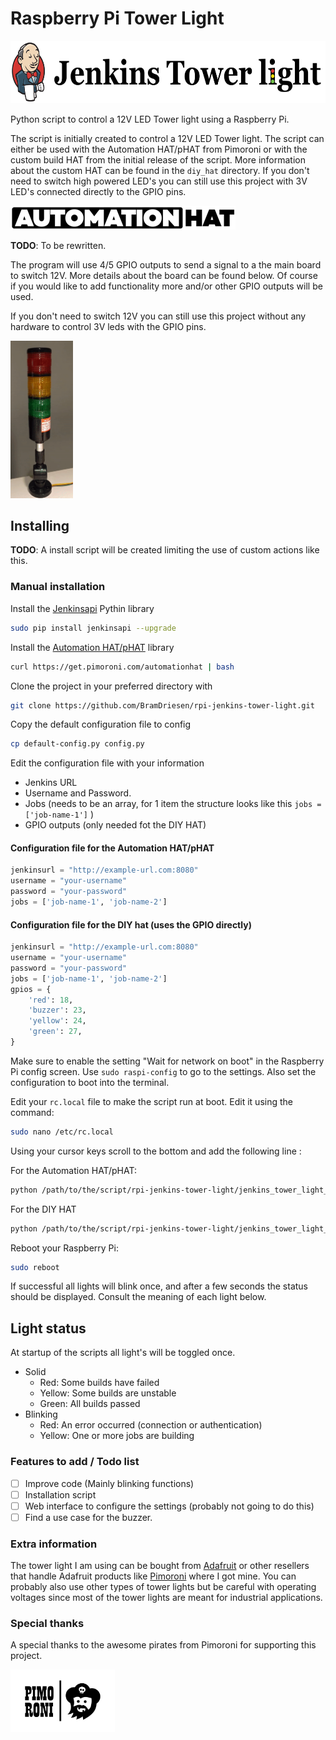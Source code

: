 # Raspberry Pi Tower Light
<img src="images/jenkins_tower_light_logo.png" alt="Jenkins Tower Light Logo" title="Jenkins Tower Light Logo"  height="100" />

Python script to control a 12V LED Tower light using a Raspberry Pi.

The script is initially created to control a 12V LED Tower light. The script can either be used with the Automation HAT/pHAT from Pimoroni or with the custom build HAT from the initial release of the script. More information about the custom HAT can be found in the `diy_hat` directory. If you don't need to switch high powered LED's you can still use this project with 3V LED's connected directly to the GPIO pins.   

<img src="images/autohat_360.png" alt="Automation HAT/pHAT logo" title="Automation HAT/pHAT logo" />

**TODO**: To be rewritten.

The program will use 4/5 GPIO outputs to send a signal to a the main board to switch 12V. More details about the board can be found below. Of course if you would like to add functionality more and/or other GPIO outputs will be used.

If you don't need to switch 12V you can still use this project without any hardware to control 3V leds with the GPIO pins.

<img src="images/tower-crop.gif" alt="Adafruit LED Tower (gif)" title="Adafruit LED Tower (gif)"  width="100" />

## Installing
**TODO**: A install script will be created limiting the use of custom actions like this.


### Manual installation

Install the [Jenkinsapi][1] Pythin library
```sh
sudo pip install jenkinsapi --upgrade
```

Install the [Automation HAT/pHAT][4] library
```sh
curl https://get.pimoroni.com/automationhat | bash
```

Clone the project in your preferred directory with
```sh
git clone https://github.com/BramDriesen/rpi-jenkins-tower-light.git
```

Copy the default configuration file to config
```sh
cp default-config.py config.py
```

Edit the configuration file with your information
 - Jenkins URL
 - Username and Password. 
 - Jobs (needs to be an array, for 1 item the structure looks like this `jobs = ['job-name-1']` )
 - GPIO outputs (only needed fot the DIY HAT)

#### Configuration file for the **Automation HAT/pHAT**
```py
jenkinsurl = "http://example-url.com:8080"
username = "your-username"
password = "your-password"
jobs = ['job-name-1', 'job-name-2']
```

#### Configuration file for the DIY hat (uses the GPIO directly)
```py
jenkinsurl = "http://example-url.com:8080"
username = "your-username"
password = "your-password"
jobs = ['job-name-1', 'job-name-2']
gpios = {
    'red': 18,
    'buzzer': 23,
    'yellow': 24,
    'green': 27,
}
```

Make sure to enable the setting "Wait for network on boot" in the Raspberry Pi config screen. Use `sudo raspi-config` to go to the settings. Also set the configuration to boot into the terminal.

Edit your `rc.local` file to make the script run at boot. Edit it using the command:
```sh
sudo nano /etc/rc.local
```
Using your cursor keys scroll to the bottom and add the following line :

For the Automation HAT/pHAT:
```sh
python /path/to/the/script/rpi-jenkins-tower-light/jenkins_tower_light_hat.py &
```

For the DIY HAT
```sh
python /path/to/the/script/rpi-jenkins-tower-light/jenkins_tower_light_gpio.py &
```

Reboot your Raspberry Pi:
```sh
sudo reboot
```
If successful all lights will blink once, and after a few seconds the status should be displayed. Consult the meaning of each light below.

## Light status
At startup of the scripts all light's will be toggled once.

- Solid
    - Red: Some builds have failed
    - Yellow: Some builds are unstable
    - Green: All builds passed
- Blinking
    - Red: An error occurred (connection or authentication)
    - Yellow: One or more jobs are building

### Features to add / Todo list
- [ ] Improve code (Mainly blinking functions)
- [ ] Installation script
- [ ] Web interface to configure the settings (probably not going to do this)
- [ ] Find a use case for the buzzer.

### Extra information
The tower light I am using can be bought from [Adafruit][2] or other resellers that handle Adafruit products like [Pimoroni][3] where I got mine. You can probably also use other types of tower lights but be careful with operating voltages since most of the tower lights are meant for industrial applications.

### Special thanks
A special thanks to the awesome pirates from Pimoroni for supporting this project.

<img src="images/pimoroni.png" alt="Pimoroni logo" title="Pimoroni logo" height="100"/>

[1]: https://github.com/pycontribs/jenkinsapi
[2]: https://www.adafruit.com/products/2993
[3]: https://shop.pimoroni.com/products/tower-light-red-yellow-green-alert-light-with-buzzer-12vdc
[4]: https://github.com/pimoroni/automation-hat